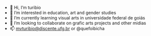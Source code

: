 - 👋 Hi, I’m turibio
- 👀 I’m interested in education, art and gender studies
- 🌱 I’m currently learning visual arts in universidade federal de goiás
- 💞️ I’m looking to collaborate on grafic arts projects and other midias
- 📫 mvturibio@discente.ufg.br or @quefoibicha

<!---
mvturibio/mvturibio is a ✨ special ✨ repository because its `README.md` (this file) appears on your GitHub profile.
You can click the Preview link to take a look at your changes.
--->
